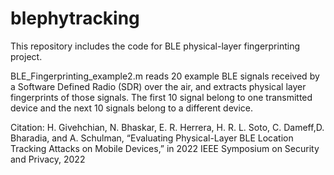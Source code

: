 # blephytracking
This repository includes the code for BLE physical-layer fingerprinting project. 

BLE_Fingerprinting_example2.m reads 20 example BLE signals received by a Software Defined Radio (SDR) over the air, and extracts physical layer fingerprints of those signals. The first 10 signal belong to one transmitted device and the next 10 signals belong to a different device.

Citation: H. Givehchian, N. Bhaskar, E. R. Herrera, H. R. L. Soto, C. Dameff,D. Bharadia, and A. Schulman, 
          “Evaluating Physical-Layer BLE Location Tracking Attacks on Mobile Devices,” 
          in 2022 IEEE Symposium on Security and Privacy, 2022
